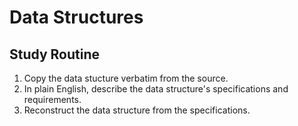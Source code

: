 # Data Structures

## Study Routine
1. Copy the data stucture verbatim from the source.
2. In plain English, describe the data structure's specifications and requirements.
3. Reconstruct the data structure from the specifications.